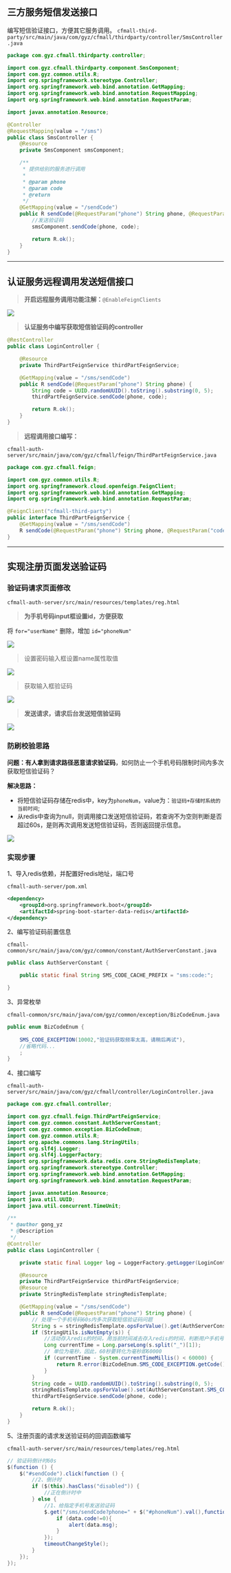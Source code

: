 ## 三方服务短信发送接口

编写短信验证接口，方便其它服务调用。
`cfmall-third-party/src/main/java/com/gyz/cfmall/thirdparty/controller/SmsController.java`

```java
package com.gyz.cfmall.thirdparty.controller;

import com.gyz.cfmall.thirdparty.component.SmsComponent;
import com.gyz.common.utils.R;
import org.springframework.stereotype.Controller;
import org.springframework.web.bind.annotation.GetMapping;
import org.springframework.web.bind.annotation.RequestMapping;
import org.springframework.web.bind.annotation.RequestParam;

import javax.annotation.Resource;

@Controller
@RequestMapping(value = "/sms")
public class SmsController {
    @Resource
    private SmsComponent smsComponent;

    /**
     * 提供给别的服务进行调用
     *
     * @param phone
     * @param code
     * @return
     */
    @GetMapping(value = "/sendCode")
    public R sendCode(@RequestParam("phone") String phone, @RequestParam("code") String code) {
        //发送验证码
        smsComponent.sendCode(phone, code);

        return R.ok();
    }
}
```

---

## 认证服务远程调用发送短信接口

> **开启远程服务调用功能注解：**`@EnableFeignClients`


![](https://cfmall-hello.oss-cn-beijing.aliyuncs.com/images/202304/202304071422382.png#id=JFFXv&originHeight=228&originWidth=1133&originalType=binary&ratio=1&rotation=0&showTitle=false&status=done&style=none&title=#id=j6MEe&originHeight=228&originWidth=1133&originalType=binary&ratio=1&rotation=0&showTitle=false&status=done&style=none&title=)

> **认证服务中编写获取短信验证码的controller**


```java
@RestController
public class LoginController {

    @Resource
    private ThirdPartFeignService thirdPartFeignService;

    @GetMapping(value = "/sms/sendCode")
    public R sendCode(@RequestParam("phone") String phone) {
        String code = UUID.randomUUID().toString().substring(0, 5);
        thirdPartFeignService.sendCode(phone, code);

        return R.ok();
    }
}
```

> **远程调用接口编写：**


`cfmall-auth-server/src/main/java/com/gyz/cfmall/feign/ThirdPartFeignService.java`

```java
package com.gyz.cfmall.feign;

import com.gyz.common.utils.R;
import org.springframework.cloud.openfeign.FeignClient;
import org.springframework.web.bind.annotation.GetMapping;
import org.springframework.web.bind.annotation.RequestParam;

@FeignClient("cfmall-third-party")
public interface ThirdPartFeignService {
    @GetMapping(value = "/sms/sendCode")
    R sendCode(@RequestParam("phone") String phone, @RequestParam("code") String code);
}
```

---

## 实现注册页面发送验证码

### 验证码请求页面修改

`cfmall-auth-server/src/main/resources/templates/reg.html`

> **为手机号码input框设置id，方便获取**


将 `for="userName"` 删除，增加 `id="phoneNum"`

![](https://cfmall-hello.oss-cn-beijing.aliyuncs.com/img/202312/d7a1c1c5f2548d622c639cf6504da0a4.png#id=LNQAw&originHeight=145&originWidth=984&originalType=binary&ratio=1&rotation=0&showTitle=false&status=done&style=none&title=)

> 设置密码输入框设置name属性取值

![](https://cfmall-hello.oss-cn-beijing.aliyuncs.com/img/202312/d70e1a30500613bef921088ff7479807.png#id=QHc09&originHeight=347&originWidth=993&originalType=binary&ratio=1&rotation=0&showTitle=false&status=done&style=none&title=)

> 获取输入框验证码

![](https://cfmall-hello.oss-cn-beijing.aliyuncs.com/img/202312/43442ea65e7b371ec6b5d7eed1e1cd94.png#id=IdkIY&originHeight=325&originWidth=869&originalType=binary&ratio=1&rotation=0&showTitle=false&status=done&style=none&title=)

> **发送请求，请求后台发送短信验证码**


![](https://cfmall-hello.oss-cn-beijing.aliyuncs.com/img/202312/48efd67264e0a0dc2f292fe465f50238.png#id=Ncvef&originHeight=361&originWidth=679&originalType=binary&ratio=1&rotation=0&showTitle=false&status=done&style=none&title=)

### 防刷校验思路

**问题：有人拿到请求路径恶意请求验证码**，如何防止一个手机号码限制时间内多次获取短信验证码？

**解决思路：**

- 将短信验证码存储在redis中，key为`phoneNum`，value为：`验证码+存储时系统的当前时间`;
- 从redis中查询为null，则调用接口发送短信验证码，若查询不为空则判断是否超过60s，是则再次调用发送短信验证码，否则返回提示信息。

![](https://cdn.nlark.com/yuque/__mermaid_v3/48a59816ff286b79a52fd49039b58c98.svg#lake_card_v2=eyJ0eXBlIjoibWVybWFpZCIsImNvZGUiOiJncmFwaCBURFxuXG5BW-afpeivoumqjOivgeeggV0gLS0-Qijor7fmsYJSZWRpcylcblxuICAgIEIgLS0-IEN757uT5p6c5piv5ZCm5Li656m6fVxuXG4gICAgQyAtLT5856m6fCBEKOivt-axguiOt-WPlumqjOivgeeggeaOpeWPoylcbiAgICBcbiAgICBDIC0tPnzpnZ7nqbp8IEVb6aqM6K-B56CBK-WtmOWCqOaXtuezu-e7n-eahOW9k-WJjeaXtumXtF1cbiAgICBcbiAgICBEIC0tPiBGe-e7k-aenOaYr-WQpuS4uuepun1cbiAgICBcbiAgICBGIC0tPnzpnZ7nqbp8IEd75pyJ5pWI5pyf5piv5ZCm5aSn5LqONjBTfVxuICAgIFxuICAgIEYgLS0-fOepunwgTFvov5Tlm55udWxsXVxuICAgIFxuICAgIEcgLS0-fOaYr3wgSFvov5Tlm57pqozor4HnoIFdXG4gICAgXG4gICAgRyAtLT585ZCmfCBJW-mqjOivgeeggei_mOWcqOacieaViOacn11cbiAgICBcbiAgICBJIC0tPiBKW-e7k-adn11cbiAgICBcbiAgICBFIC0tPiBKW-e7k-adn11cbiAgICBcbiAgICBIIC0tPiBKW-e7k-adn11cbiAgICBcbiAgICBMIC0tPiBKW-e7k-adn10iLCJ1cmwiOiJodHRwczovL2Nkbi5ubGFyay5jb20veXVxdWUvX19tZXJtYWlkX3YzLzQ4YTU5ODE2ZmYyODZiNzlhNTJmZDQ5MDM5YjU4Yzk4LnN2ZyIsImlkIjoiNzc4ZGIxMTMiLCJoZWlnaHQiOjExNzYuNzUsImNhcmQiOiJkaWFncmFtIn0=)
### 实现步骤

1、导入redis依赖，并配置好redis地址，端口号

`cfmall-auth-server/pom.xml`

```xml
<dependency>
    <groupId>org.springframework.boot</groupId>
    <artifactId>spring-boot-starter-data-redis</artifactId>
</dependency>
```

2、编写验证码前置信息

`cfmall-common/src/main/java/com/gyz/common/constant/AuthServerConstant.java`

```java
public class AuthServerConstant {

    public static final String SMS_CODE_CACHE_PREFIX = "sms:code:";

}
```

3、异常枚举

`cfmall-common/src/main/java/com/gyz/common/exception/BizCodeEnum.java`

```java
public enum BizCodeEnum {
    
    SMS_CODE_EXCEPTION(10002,"验证码获取频率太高，请稍后再试"),
    //省略代码...
    ;
}
```

4、接口编写

`cfmall-auth-server/src/main/java/com/gyz/cfmall/controller/LoginController.java`

```java
package com.gyz.cfmall.controller;

import com.gyz.cfmall.feign.ThirdPartFeignService;
import com.gyz.common.constant.AuthServerConstant;
import com.gyz.common.exception.BizCodeEnum;
import com.gyz.common.utils.R;
import org.apache.commons.lang.StringUtils;
import org.slf4j.Logger;
import org.slf4j.LoggerFactory;
import org.springframework.data.redis.core.StringRedisTemplate;
import org.springframework.stereotype.Controller;
import org.springframework.web.bind.annotation.GetMapping;
import org.springframework.web.bind.annotation.RequestParam;

import javax.annotation.Resource;
import java.util.UUID;
import java.util.concurrent.TimeUnit;

/**
 * @author gong_yz
 * @Description
 */
@Controller
public class LoginController {

    private static final Logger log = LoggerFactory.getLogger(LoginController.class);

    @Resource
    private ThirdPartFeignService thirdPartFeignService;
    @Resource
    private StringRedisTemplate stringRedisTemplate;

    @GetMapping(value = "/sms/sendCode")
    public R sendCode(@RequestParam("phone") String phone) {
        // 处理一个手机号码60s内多次获取短信验证码问题
        String s = stringRedisTemplate.opsForValue().get(AuthServerConstant.SMS_CODE_CACHE_PREFIX + phone);
        if (StringUtils.isNotEmpty(s)) {
            //活动存入redis的时间，用当前时间减去存入redis的时间，判断用户手机号是否在60s内发送验证码
            Long currentTime = Long.parseLong(s.split("_")[1]);
            // 单位为毫秒，因此，60秒要转化为毫秒即60000
            if (currentTime - System.currentTimeMillis() < 60000) {
                return R.error(BizCodeEnum.SMS_CODE_EXCEPTION.getCode(), BizCodeEnum.SMS_CODE_EXCEPTION.getMessage());
            }
        }
        String code = UUID.randomUUID().toString().substring(0, 5);
        stringRedisTemplate.opsForValue().set(AuthServerConstant.SMS_CODE_CACHE_PREFIX + phone, code + "_" + System.currentTimeMillis(), 10, TimeUnit.MINUTES);
        thirdPartFeignService.sendCode(phone, code);

        return R.ok();
    }
}
```

5、注册页面的请求发送验证码的回调函数编写

`cfmall-auth-server/src/main/resources/templates/reg.html`

```java
// 验证码倒计时60s
$(function () {
	$("#sendCode").click(function () {
		//2、倒计时
		if ($(this).hasClass("disabled")) {
			//正在倒计时中
		} else {
			//1、给指定手机号发送验证码
			$.get("/sms/sendCode?phone=" + $("#phoneNum").val(),function (data) {
				if (data.code!=0){
					alert(data.msg);
				}
			});
			timeoutChangeStyle();
		}
	});
});
```
